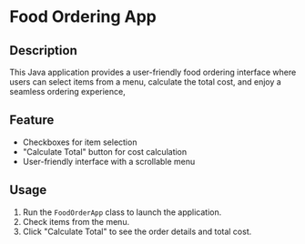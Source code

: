 # Food Ordering App

## Description
This Java application provides a user-friendly food ordering interface where users can select items from a menu, 
calculate the total cost, and enjoy a seamless ordering experience,
## Feature
- Checkboxes for item selection
- "Calculate Total" button for cost calculation
- User-friendly interface with a scrollable menu

## Usage
1. Run the `FoodOrderApp` class to launch the application.
2. Check items from the menu.
3. Click "Calculate Total" to see the order details and total cost.
